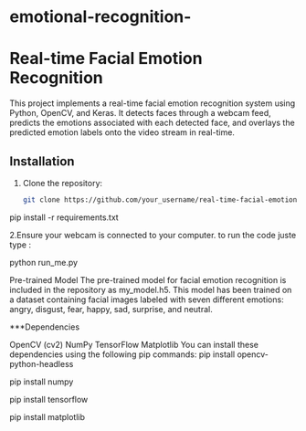 # emotional-recognition-
# Real-time Facial Emotion Recognition

This project implements a real-time facial emotion recognition system using Python, OpenCV, and Keras. It detects faces through a webcam feed, predicts the emotions associated with each detected face, and overlays the predicted emotion labels onto the video stream in real-time.

## Installation

1. Clone the repository:
   ```bash
   git clone https://github.com/your_username/real-time-facial-emotion-recognition.git

pip install -r requirements.txt





2.Ensure your webcam is connected to your computer.
to run the code juste type :

python run_me.py



Pre-trained Model
The pre-trained model for facial emotion recognition is included in the repository as my_model.h5. This model has been trained on a dataset containing facial images labeled with seven different emotions: angry, disgust, fear, happy, sad, surprise, and neutral.

***Dependencies



OpenCV (cv2)
NumPy
TensorFlow
Matplotlib
You can install these dependencies using the following pip commands:
pip install opencv-python-headless

pip install numpy


pip install tensorflow

pip install matplotlib







